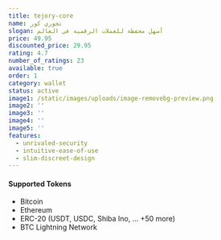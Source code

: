 ```yaml
---
title: tejory-core
name: تجوري كور
slogan: أسهل محفظة للعملات الرقمية في العالم
price: 49.95
discounted_price: 29.95
rating: 4.7
number_of_ratings: 23
available: true
order: 1
category: wallet
status: active
image1: /static/images/uploads/image-removebg-preview.png
image2: ''
image3: ''
image4: ''
image5: ''
features:
  - unrivaled-security
  - intuitive-ease-of-use
  - slim-discreet-design
---
```

#### Supported Tokens

- Bitcoin
- Ethereum
- ERC-20 (USDT, USDC, Shiba Ino, ... +50 more)
- BTC Lightning Network
